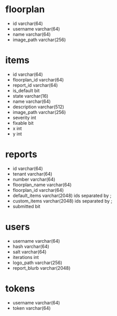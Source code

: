 # floorplan

- id varchar(64)
- username varchar(64)
- name varchar(64)
- image_path varchar(256)

# items

- id varchar(64)
- floorplan_id varchar(64)
- report_id varchar(64)
- is_default bit
- state varchar(16)
- name varchar(64)
- description varchar(512)
- image_path varchar(256)
- severity int
- fixable bit
- x int
- y int

# reports

- id varchar(64)
- tenant varchar(64)
- number varchar(64)
- floorplan_name varchar(64)
- floorplan_id varchar(64)
- default_items varchar(2048)
    ids separated by ;
- custom_items varchar(2048)
    ids separated by ;
- submitted bit

# users

- username varchar(64)
- hash varchar(64)
- salt varchar(64)
- iterations int
- logo_path varchar(256)
- report_blurb varchar(2048)

# tokens

- username varchar(64)
- token varchar(64)
